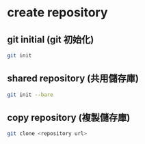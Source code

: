 # create repository

## git initial (git 初始化)

```zsh
git init
```

## shared repository (共用儲存庫)

```zsh
git init --bare
```

## copy repository (複製儲存庫)

```zsh
git clone <repository url>
```
